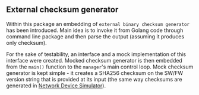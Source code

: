 ## External checksum generator
Within this package an embedding of `external binary checksum generator` has been introduced.
Main idea is to invoke it from Golang code through command line package and then parse the output (assuming it 
produces only checksum).

For the sake of testability, an interface and a mock implementation of this interface were created. Mocked checksum
generator is then embedded from the `main()` function to the `manager`'s main control loop.
Mock checksum generator is kept simple - it creates a SHA256 checksum on the SW/FW version string that is provided at 
its input (the same way checksums are generated in [Network Device Simulator](../mocks/README.md)).